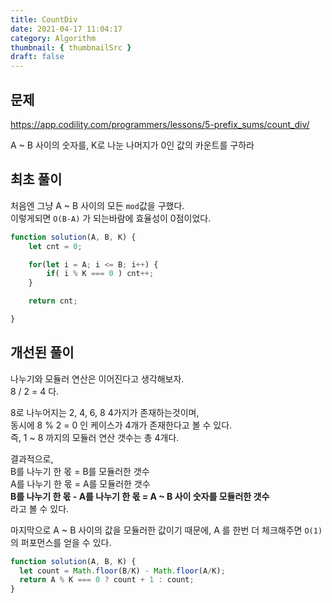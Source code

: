 ```yaml
---
title: CountDiv
date: 2021-04-17 11:04:17
category: Algorithm
thumbnail: { thumbnailSrc }
draft: false
---
```


## 문제
https://app.codility.com/programmers/lessons/5-prefix_sums/count_div/

A ~ B 사이의 숫자를, K로 나눈 나머지가 0인 값의 카운트를 구하라

## 최초 풀이
처음엔 그냥 A ~ B 사이의 모든 `mod`값을 구했다.  
이렇게되면 `O(B-A)` 가 되는바람에 효율성이 0점이었다.


```javascript
function solution(A, B, K) {
    let cnt = 0;

    for(let i = A; i <= B; i++) {
        if( i % K === 0 ) cnt++; 
    }

    return cnt;

}
```

## 개선된 풀이
나누기와 모듈러 연산은 이어진다고 생각해보자.  
8 / 2 = 4 다.

8로 나누어지는 2, 4, 6, 8 4가지가 존재하는것이며,  
동시에 8 % 2 = 0 인 케이스가 4개가 존재한다고 볼 수 있다.  
즉, 1 ~ 8 까지의 모듈러 연산 갯수는 총 4개다.  

결과적으로,  
B를 나누기 한 몫 = B를 모듈러한 갯수    
A를 나누기 한 몫 = A를 모듈러한 갯수  
**B를 나누기 한 몫 - A를 나누기 한 몫 = A ~ B 사이 숫자를 모듈러한 갯수**  
라고 볼 수 있다.  

마지막으로 A ~ B 사이의 값을 모듈러한 값이기 때문에, A 를 한번 더 체크해주면 `O(1)`의 퍼포먼스를 얻을 수 있다.

```javascript
function solution(A, B, K) {
  let count = Math.floor(B/K) - Math.floor(A/K);
  return A % K === 0 ? count + 1 : count;
}
```

